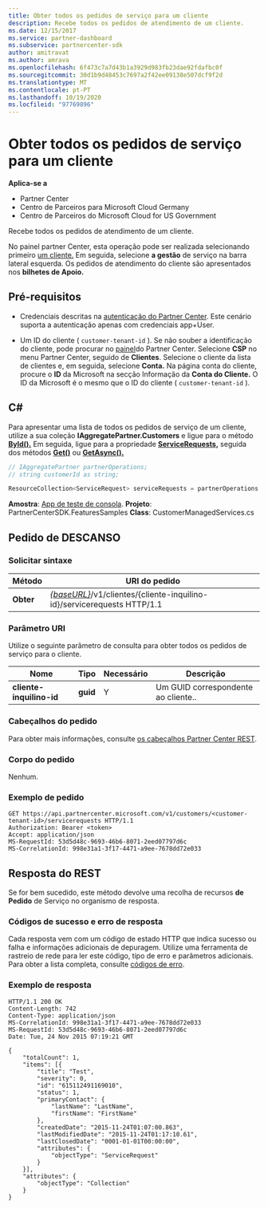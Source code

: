 ```yaml
---
title: Obter todos os pedidos de serviço para um cliente
description: Recebe todos os pedidos de atendimento de um cliente.
ms.date: 12/15/2017
ms.service: partner-dashboard
ms.subservice: partnercenter-sdk
author: amitravat
ms.author: amrava
ms.openlocfilehash: 6f473c7a7d43b1a3929d983fb23dae92fdafbc0f
ms.sourcegitcommit: 30d1b9d48453c7697a2f42ee09138e507dcf9f2d
ms.translationtype: MT
ms.contentlocale: pt-PT
ms.lasthandoff: 10/19/2020
ms.locfileid: "97769896"
---
```

# <a name="get-all-service-requests-for-a-customer"></a>Obter todos os pedidos de serviço para um cliente

**Aplica-se a**

- Partner Center
- Centro de Parceiros para Microsoft Cloud Germany
- Centro de Parceiros do Microsoft Cloud for US Government

Recebe todos os pedidos de atendimento de um cliente.

No painel partner Center, esta operação pode ser realizada selecionando primeiro [um cliente.](get-a-customer-by-name.md) Em seguida, selecione **a gestão** de serviço na barra lateral esquerda. Os pedidos de atendimento do cliente são apresentados nos **bilhetes de Apoio.**

## <a name="prerequisites"></a>Pré-requisitos

- Credenciais descritas na [autenticação do Partner Center](partner-center-authentication.md). Este cenário suporta a autenticação apenas com credenciais app+User.

- Um ID do cliente ( `customer-tenant-id` ). Se não souber a identificação do cliente, pode procurar no [painel](https://partner.microsoft.com/dashboard)do Partner Center. Selecione **CSP** no menu Partner Center, seguido de **Clientes**. Selecione o cliente da lista de clientes e, em seguida, selecione **Conta.** Na página conta do cliente, procure o **ID** da Microsoft na secção Informação da **Conta do Cliente.** O ID da Microsoft é o mesmo que o ID do cliente ( `customer-tenant-id` ).

## <a name="c"></a>C\#

Para apresentar uma lista de todos os pedidos de serviço de um cliente, utilize a sua coleção **IAggregatePartner.Customers** e ligue para o método [**ById().**](/dotnet/api/microsoft.store.partnercenter.customers.icustomercollection.byid) Em seguida, ligue para a propriedade [**ServiceRequests,**](/dotnet/api/microsoft.store.partnercenter.customers.icustomer.servicerequests) seguida dos métodos [**Get()**](/dotnet/api/microsoft.store.partnercenter.servicerequests.iservicerequestcollection.get) ou [**GetAsync().**](/dotnet/api/microsoft.store.partnercenter.servicerequests.iservicerequestcollection.getasync)

``` csharp
// IAggregatePartner partnerOperations;
// string customerId as string;

ResourceCollection<ServiceRequest> serviceRequests = partnerOperations.Customers.ById(customerId).ServiceRequests.Get();
```

**Amostra**: [App de teste de consola](console-test-app.md). **Projeto**: PartnerCenterSDK.FeaturesSamples **Class**: CustomerManagedServices.cs

## <a name="rest-request"></a>Pedido de DESCANSO

### <a name="request-syntax"></a>Solicitar sintaxe

| Método  | URI do pedido                                                                                            |
|---------|--------------------------------------------------------------------------------------------------------|
| **Obter** | [*{baseURL}*](partner-center-rest-urls.md)/v1/clientes/{cliente-inquilino-id}/servicerequests HTTP/1.1 |

### <a name="uri-parameter"></a>Parâmetro URI

Utilize o seguinte parâmetro de consulta para obter todos os pedidos de serviço para o cliente.

| Nome                   | Tipo     | Necessário | Descrição                            |
|------------------------|----------|----------|----------------------------------------|
| **cliente-inquilino-id** | **guid** | Y        | Um GUID correspondente ao cliente.. |

### <a name="request-headers"></a>Cabeçalhos do pedido

Para obter mais informações, consulte [os cabeçalhos Partner Center REST](headers.md).

### <a name="request-body"></a>Corpo do pedido

Nenhum.

### <a name="request-example"></a>Exemplo de pedido

```http
GET https://api.partnercenter.microsoft.com/v1/customers/<customer-tenant-id>/servicerequests HTTP/1.1
Authorization: Bearer <token>
Accept: application/json
MS-RequestId: 53d5d48c-9693-46b6-8071-2eed07797d6c
MS-CorrelationId: 998e31a1-3f17-4471-a9ee-7678dd72e033
```

## <a name="rest-response"></a>Resposta do REST

Se for bem sucedido, este método devolve uma recolha de recursos **de Pedido** de Serviço no organismo de resposta.

### <a name="response-success-and-error-codes"></a>Códigos de sucesso e erro de resposta

Cada resposta vem com um código de estado HTTP que indica sucesso ou falha e informações adicionais de depuragem. Utilize uma ferramenta de rastreio de rede para ler este código, tipo de erro e parâmetros adicionais. Para obter a lista completa, consulte [códigos de erro](error-codes.md).

### <a name="response-example"></a>Exemplo de resposta

```http
HTTP/1.1 200 OK
Content-Length: 742
Content-Type: application/json
MS-CorrelationId: 998e31a1-3f17-4471-a9ee-7678dd72e033
MS-RequestId: 53d5d48c-9693-46b6-8071-2eed07797d6c
Date: Tue, 24 Nov 2015 07:19:21 GMT

{
    "totalCount": 1,
    "items": [{
        "title": "Test",
        "severity": 0,
        "id": "615112491169010",
        "status": 1,
        "primaryContact": {
            "lastName": "LastName",
            "firstName": "FirstName"
        },
        "createdDate": "2015-11-24T01:07:00.863",
        "lastModifiedDate": "2015-11-24T01:17:10.61",
        "lastClosedDate": "0001-01-01T00:00:00",
        "attributes": {
            "objectType": "ServiceRequest"
        }
    }],
    "attributes": {
        "objectType": "Collection"
    }
}
```
